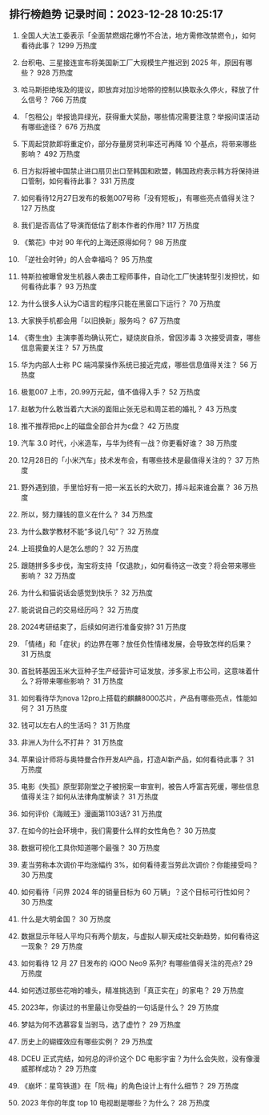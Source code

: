 
## 排行榜趋势 记录时间：2023-12-28 10:25:17
  
  1. 全国人大法工委表示「全面禁燃烟花爆竹不合法，地方需修改禁燃令」，如何看待此事？ 1299 万热度
    
  2. 台积电、三星接连宣布将美国新工厂大规模生产推迟到 2025 年，原因有哪些？ 928 万热度
    
  3. 哈马斯拒绝埃及的提议，即放弃对加沙地带的控制以换取永久停火，释放了什么信号？ 766 万热度
    
  4. 「包租公」举报诡异绿光，获得重大奖励，哪些情况需要注意？举报间谍活动有哪些途径？ 676 万热度
    
  5. 下周起贷款即将重定价，部分存量房贷利率还可再降 10 个基点，将带来哪些影响？ 492 万热度
    
  6. 日方拟将被中国禁止进口扇贝出口至韩国和欧盟，韩国政府表示韩方将保持进口管制，如何看待此事？ 331 万热度
    
  7. 如何看待12月27日发布的极氪007号称「没有短板」，有哪些亮点值得关注？ 127 万热度
    
  8. 我们是否高估了导演而低估了剧本作者的作用? 117 万热度
    
  9. 《繁花》中对 90 年代的上海还原得如何？ 98 万热度
    
  10. 「逆社会时钟」的人会幸福吗？ 95 万热度
    
  11. 特斯拉被曝曾发生机器人袭击工程师事件，自动化工厂快速转型引发担忧，如何看待此事？ 93 万热度
    
  12. 为什么很多人认为C语言的程序只能在黑窗口下运行？ 70 万热度
    
  13. 大家换手机都会用「以旧换新」服务吗？ 67 万热度
    
  14. 《寄生虫》主演李善均确认死亡，疑烧炭自杀，曾因涉毒 3 次接受调查，哪些信息需要关注？ 57 万热度
    
  15. 华为内部人士称 PC 端鸿蒙操作系统已接近完成，哪些信息值得关注？ 56 万热度
    
  16. 极氪007 上市，20.99万元起，值不值得入手？ 52 万热度
    
  17. 赵敏为什么敢当着六大派的面阻止张无忌和周芷若的婚礼？ 43 万热度
    
  18. 推不推荐把pc上的磁盘全部合并为c盘？ 42 万热度
    
  19. 汽车 3.0 时代，小米造车，与华为终有一战？你更看好谁？ 38 万热度
    
  20. 12月28日的「小米汽车」技术发布会，有哪些技术是最值得关注的？ 37 万热度
    
  21. 野外遇到狼，手里恰好有一把一米五长的大砍刀，搏斗起来谁会赢？ 36 万热度
    
  22. 所以，努力赚钱的意义在什么？ 34 万热度
    
  23. 为什么数学教材不能“多说几句”？ 32 万热度
    
  24. 上班摸鱼的人是怎么想的？ 32 万热度
    
  25. 跟随拼多多步伐，淘宝将支持「仅退款」，如何看待这一改变？将会带来哪些影响？ 32 万热度
    
  26. 为什么和猫说话会感觉到快乐？ 32 万热度
    
  27. 能说说自己的交易经历吗？ 32 万热度
    
  28. 2024考研结束了，后续如何进行准备安排? 31 万热度
    
  29. 「情绪」和「症状」的边界在哪？放任负性情绪发展，会导致怎样的后果？ 31 万热度
    
  30. 首批转基因玉米大豆种子生产经营许可证发放，涉多家上市公司，这意味着什么？将带来哪些影响？ 31 万热度
    
  31. 如何看待华为nova 12pro上搭载的麒麟8000芯片，产品有哪些亮点，性能如何？ 31 万热度
    
  32. 钱可以左右人的生活吗？ 31 万热度
    
  33. 非洲人为什么不打井？ 31 万热度
    
  34. 苹果设计师将与奥特曼合作开发AI产品，打造AI新产品，如何看待此事？ 31 万热度
    
  35. 电影《失孤》原型郭刚堂之子被拐案一审宣判，被告人呼富吉死缓，哪些信息值得关注？如何从法律角度解读？ 31 万热度
    
  36. 如何评价《海贼王》漫画第1103话? 31 万热度
    
  37. 在如今的社会环境中，我们需要什么样的女性角色？ 30 万热度
    
  38. 数据可视化工具你知道哪个最强？ 30 万热度
    
  39. 麦当劳称本次调价平均涨幅约 3%，如何看待麦当劳此次调价？你能接受吗？ 30 万热度
    
  40. 如何看待「问界 2024 年的销量目标为 60 万辆」？这个目标可行性如何？ 30 万热度
    
  41. 什么是大明金国？ 30 万热度
    
  42. 数据显示年轻人平均只有两个朋友，与虚拟人聊天成社交新趋势，如何看待这一现象？ 29 万热度
    
  43. 如何看待 12 月 27 日发布的 iQOO Neo9 系列? 有哪些值得关注的亮点? 29 万热度
    
  44. 如何透过那些花哨的噱头，精准挑选到「真正实在」的家电？ 29 万热度
    
  45. 2023年，你读过的书里最让你受益的一句话是什么？ 29 万热度
    
  46. 梦姑为何不选慕容复当驸马，选了虚竹？ 29 万热度
    
  47. 历史上的蝴蝶效应有哪些实例？ 29 万热度
    
  48. DCEU 正式完结，如何总的评价这个 DC 电影宇宙？为什么会失败，没有像漫威那样成功？ 29 万热度
    
  49. 《崩坏：星穹铁道》在「阮·梅」的角色设计上有什么细节？ 29 万热度
    
  50. 2023 年你的年度 top 10 电视剧是哪些？为什么？ 28 万热度
    